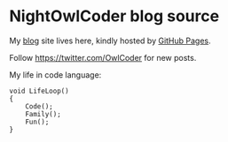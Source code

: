 # NightOwlCoder blog source

My [blog](ightOwlCoder.github.io) site lives here, kindly hosted by [GitHub Pages](https://pages.github.com/).

Follow https://twitter.com/OwlCoder for new posts.

My life in code language:
```
void LifeLoop()
{
    Code();
    Family();
    Fun();
}
```
